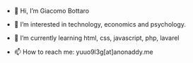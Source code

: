 - 👋 Hi, I’m Giacomo Bottaro
- 👀 I’m interested in technology, economics and psychology.
- 🌱 I’m currently learning html, css, javascript, php, lavarel

- 📫 How to reach me: yuuo9l3g[at]anonaddy.me

<!---
jackbottaro/jackbottaro is a ✨ special ✨ repository because its `README.md` (this file) appears on your GitHub profile.
You can click the Preview link to take a look at your changes.
--->
